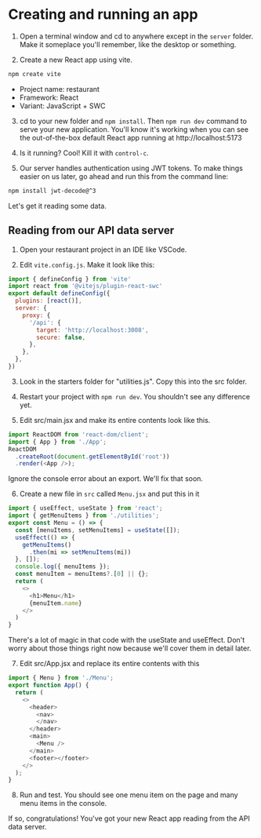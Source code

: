 # Creating and running an app
<!-- Time: 15min -->
<!-- Goals
* Create the bare-bones app
* Replace boilerplate with reading data from API server. -->

1. Open a terminal window and cd to anywhere except in the `server` folder. Make it someplace you'll remember, like the desktop or something.

2. Create a new React app using vite.
```bash
npm create vite
```
- Project name: restaurant
- Framework: React
- Variant: JavaScript + SWC

3. cd to your new folder and `npm install`. Then `npm run dev` command to serve your new application. You'll know it's working when you can see the out-of-the-box default React app running at http://localhost:5173

4. Is it running? Cool! Kill it with `control-c`.

5. Our server handles authentication using JWT tokens. To make things easier on us later, go ahead and run this from the command line:
```bash
npm install jwt-decode@^3
```

Let's get it reading some data.

## Reading from our API data server

1. Open your restaurant project in an IDE like VSCode.

2. Edit `vite.config.js`. Make it look like this:
```javascript
import { defineConfig } from 'vite'
import react from '@vitejs/plugin-react-swc'
export default defineConfig({
  plugins: [react()],
  server: {
    proxy: {
      '/api': {
        target: 'http://localhost:3008',
        secure: false,
      },
    },
  },
})
```

3. Look in the starters folder for "utilities.js". Copy this into the src folder.

4. Restart your project with `npm run dev`. You shouldn't see any difference yet.

5. Edit src/main.jsx and make its entire contents look like this.
```JavaScript
import ReactDOM from 'react-dom/client';
import { App } from './App';
ReactDOM
  .createRoot(document.getElementById('root'))
  .render(<App />);
```
Ignore the console error about an export. We'll fix that soon.

6. Create a new file in `src` called `Menu.jsx` and put this in it
```JavaScript
import { useEffect, useState } from 'react';
import { getMenuItems } from './utilities';
export const Menu = () => {
  const [menuItems, setMenuItems] = useState([]);
  useEffect(() => {
    getMenuItems()
      .then(mi => setMenuItems(mi))
  }, []);
  console.log({ menuItems });
  const menuItem = menuItems?.[0] || {};
  return (
    <>
      <h1>Menu</h1>
      {menuItem.name}
    </>
  )
}
```
There's a lot of magic in that code with the useState and useEffect. Don't worry about those things right now because we'll cover them in detail later.

7. Edit src/App.jsx and replace its entire contents with this
```JavaScript
import { Menu } from './Menu';
export function App() {
  return (
    <>
      <header>
        <nav>
        </nav>
      </header>
      <main>
        <Menu />
      </main>
      <footer></footer>
    </>
  );
}
```

8. Run and test. You should see one menu item on the page and many menu items in the console.

If so, congratulations! You've got your new React app reading from the API data server.
